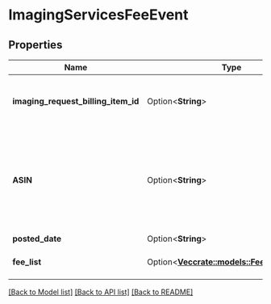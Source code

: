 # ImagingServicesFeeEvent

## Properties

Name | Type | Description | Notes
------------ | ------------- | ------------- | -------------
**imaging_request_billing_item_id** | Option<**String**> | The identifier for the imaging services request. | [optional]
**ASIN** | Option<**String**> | The Amazon Standard Identification Number (ASIN) of the item for which the imaging service was requested. | [optional]
**posted_date** | Option<**String**> |  | [optional]
**fee_list** | Option<[**Vec<crate::models::FeeComponent>**](FeeComponent.md)> | A list of fee component information. | [optional]

[[Back to Model list]](../README.md#documentation-for-models) [[Back to API list]](../README.md#documentation-for-api-endpoints) [[Back to README]](../README.md)


